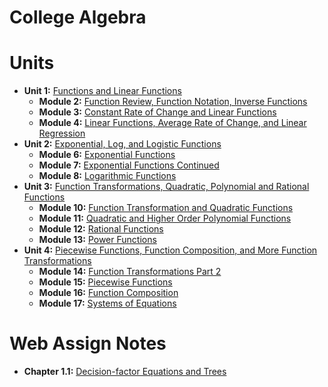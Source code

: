 # College Algebra

# Units

- **Unit 1:** [Functions and Linear Functions](units/unit_01_functions_and_linear_functions/notes.md)
  - **Module 2:** [Function Review, Function Notation, Inverse Functions](units/unit_01_functions_and_linear_functions/notes.md#module-2---function-review-function-notation-inverse-functions)
  - **Module 3:** [Constant Rate of Change and Linear Functions](units/unit_01_functions_and_linear_functions/notes.md#module-3---constant-rate-of-change-and-linear-functions)
  - **Module 4:** [Linear Functions, Average Rate of Change, and Linear Regression](units/unit_01_functions_and_linear_functions/notes.md#module-4---linear-functions-average-rate-of-change-and-linear-regression)
- **Unit 2:** [Exponential, Log, and Logistic Functions](units/unit_02_exponential_log_and_logistic_functions/notes.md)
  - **Module 6:** [Exponential Functions](units/unit_02_exponential_log_and_logistic_functions/notes.md#module-6---exponential-functions)
  - **Module 7:** [Exponential Functions Continued](units/unit_02_exponential_log_and_logistic_functions/notes.md#module-7---exponential-functions-continued)
  - **Module 8:** [Logarithmic Functions](units/unit_02_exponential_log_and_logistic_functions/notes.md#module-8---logarithmic-functions)
- **Unit 3:** [Function Transformations, Quadratic, Polynomial and Rational Functions](units/unit_03_function_transformations_quadratic_polynomial_and_rational_functions/notes.md)
  - **Module 10:** [Function Transformation and Quadratic Functions](units/unit_03_function_transformations_quadratic_polynomial_and_rational_functions/notes.md#module-10---function-transformation--quadratic-functions)
  - **Module 11:** [Quadratic and Higher Order Polynomial Functions](units/unit_03_function_transformations_quadratic_polynomial_and_rational_functions/notes.md#module-11---quadratic--higher-order-polynomial-functions)
  - **Module 12:** [Rational Functions](units/unit_03_function_transformations_quadratic_polynomial_and_rational_functions/notes.md#module-12---rational-functions)
  - **Module 13:** [Power Functions](units/unit_03_function_transformations_quadratic_polynomial_and_rational_functions/notes.md#module-13---power-functions)
- **Unit 4:** [Piecewise Functions, Function Composition, and More Function Transformations](units/unit_04_piecewise_functions_function_composition_and_more_function_transformations/notes.md)
  - **Module 14:** [Function Transformations Part 2](units/unit_04_piecewise_functions_function_composition_and_more_function_transformations/notes.md#module-14---function-transformations-part-2)
  - **Module 15:** [Piecewise Functions](units/unit_04_piecewise_functions_function_composition_and_more_function_transformations/notes.md#module-15---piecewise-functions)
  - **Module 16:** [Function Composition](units/unit_04_piecewise_functions_function_composition_and_more_function_transformations/notes.md#module-16---function-composition)
  - **Module 17:** [Systems of Equations](units/unit_04_piecewise_functions_function_composition_and_more_function_transformations/notes.md#module-17---systems-of-equations)

# Web Assign Notes

- **Chapter 1.1:** [Decision-factor Equations and Trees](units/unit_01_functions_and_linear_functions/web_assign_notes.md)

